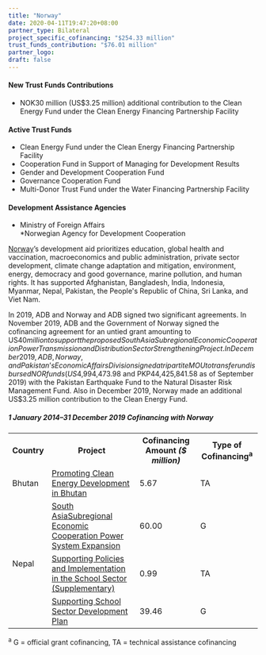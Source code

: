 ```yaml
---
title: "Norway"
date: 2020-04-11T19:47:20+08:00
partner_type: Bilateral
project_specific_cofinancing: "$254.33 million"
trust_funds_contribution: "$76.01 million"
partner_logo:
draft: false
---
```


#### New Trust Funds Contributions 

* NOK30 million (US$3.25 million) additional contribution to the Clean Energy Fund under the Clean Energy Financing Partnership Facility 
 
#### Active Trust Funds 

* Clean Energy Fund under the Clean Energy Financing Partnership Facility 
* Cooperation Fund in Support of Managing for Development Results 
* Gender and Development Cooperation Fund 
* Governance Cooperation Fund 
* Multi-Donor Trust Fund under the Water Financing Partnership Facility  
 
#### Development Assistance Agencies 

* Ministry of Foreign Affairs  
*Norwegian Agency for Development Cooperation

<a href="https://www.adb.org/publications/norway-fact-sheet" target="_blank">Norway</a>’s development aid prioritizes education, global health and vaccination, macroeconomics and public administration, private sector development, climate change adaptation and mitigation, environment, energy, democracy and good governance, marine pollution, and human rights. It has supported Afghanistan, Bangladesh, India, Indonesia, Myanmar, Nepal, Pakistan, the People's Republic of China, Sri Lanka, and Viet Nam. 

In 2019, ADB and Norway and ADB signed two significant agreements. In November 2019, ADB and the Government of Norway signed the cofinancing agreement for an untied grant amounting to US$40 million to support the proposed South Asia Subregional Economic Cooperation Power Transmission and Distribution Sector Strengthening Project. In December 2019, ADB, Norway, and Pakistan’s Economic Affairs Division signed a tripartite MOU to transfer undisbursed NOR funds (US$4,994,473.98 and PKP44,425,841.58 as of September 2019) with the Pakistan Earthquake Fund to the Natural Disaster Risk Management Fund. Also in December 2019, Norway made an additional US$3.25 million contribution to the Clean Energy Fund. 

##### _1 January 2014–31 December 2019_ Cofinancing with Norway

<table class="table dr-partner-table">

<tr>
<th>Country</th>
<th>Project</th>
<th>Cofinancing Amount <em>($ million)</em></th>
<th>Type of Cofinancing<sup>a</sup></th>
</tr>
<tr>
<td>Bhutan</td>
<td><a
href="https://www.adb.org/projects/47275-001/main" target="_blank">Promoting Clean Energy Development in Bhutan</a></td>
<td>5.67 </td>
<td>TA</td>

</tr>
<tr>
<td rowspan="3">Nepal</td>
<td><a
href="https://www.adb.org/projects/44219-014/main" target="_blank">South AsiaSubregional Economic Cooperation
Power System Expansion</a></td>
<td>60.00 </td>
<td>G</td>

</tr>
<tr>
<td><a
href="https://www.adb.org/projects/49424-001/main" target="_blank">Supporting
Policies and Implementation in the School Sector (Supplementary)</a></td>
<td>0.99 </td>
<td>TA</td>

</tr>
<tr>
<td><a href="https://www.adb.org/projects/49424-001/main" target="_blank">Supporting
School Sector Development Plan</a></td>
<td>39.46 </td>
<td>G</td>

</tr>

</table>

<p class="dr-footnote"><sup>a</sup> G = official grant cofinancing, TA = technical assistance cofinancing</p>
